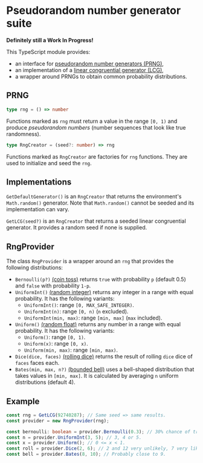 # Pseudorandom number generator suite

**Definitely still a Work In Progress!**

This TypeScript module provides:

* an interface for [pseudorandom number generators (PRNG)](https://en.wikipedia.org/wiki/Pseudorandom_number_generator),
* an implementation of a [linear congruential generator (LCG)](https://en.wikipedia.org/wiki/Linear_congruential_generator),
* a wrapper around PRNGs to obtain common probability distributions.

## PRNG

```typescript
type rng = () => number
```

Functions marked as `rng` must return a value in the range `[0, 1)` and produce *pseudorandom numbers* (number sequences that look like true randomness).

```typescript
type RngCreator = (seed?: number) => rng
```

Functions marked as `RngCreator` are factories for `rng` functions. They are used to initialize and seed the `rng`.

## Implementations

`GetDefaultGenerator()` is an `RngCreator` that returns the environment's `Math.random()` generator.
Note that `Math.random()` cannot be seeded and its implementation can vary.

`GetLCG(seed?)` is an `RngCreator` that returns a seeded linear congruential generator.
It provides a random seed if none is supplied.

## RngProvider

The class `RngProvider` is a wrapper around an `rng` that provides the following distributions:

* `Bernoulli(p?)` [(coin toss)](https://en.wikipedia.org/wiki/Bernoulli_distribution) returns `true` with probability `p` (default 0.5) and `false` with probability `1-p`.
* `UniformInt()` [(random integer)](https://en.wikipedia.org/wiki/Discrete_uniform_distribution) returns any integer in a range with equal probability. It has the following variants:
    * `UniformInt()`: range `[0, MAX_SAFE_INTEGER)`.
    * `UniformInt(n)`: range `[0, n)` (`n` excluded).
    * `UniformInt(min, max)`: range `[min, max]` (`max` included).
* `Uniform()` [(random float)](https://en.wikipedia.org/wiki/Uniform_distribution_(continuous)) returns any number in a range with equal probability. It has the following variants:
    * `Uniform()`: range `[0, 1)`.
    * `Uniform(x)`: range `[0, x)`.
    * `Uniform(min, max)`: range `[min, max)`.
* `Dice(dice, faces)` [(rolling dice)](http://mathworld.wolfram.com/Dice.html) returns the result of rolling `dice` dice of `faces` faces each.
* `Bates(min, max, n?)` [(bounded bell)](https://en.wikipedia.org/wiki/Bates_distribution) uses a bell-shaped distribution that takes values in `[min, max]`. It is calculated by averaging `n` uniform distributions (default 4).

## Example

```typescript
const rng = GetLCG(92740287); // Same seed => same results.
const provider = new RngProvider(rng);

const bernoulli: boolean = provider.Bernoulli(0.3); // 30% chance of true.
const n = provider.UniformInt(3, 5); // 3, 4 or 5.
const x = provider.Uniform(); // 0 <= x < 1.
const roll = provider.Dice(2, 6); // 2 and 12 very unlikely, 7 very likely.
const bell = provider.Bates(8, 10); // Probably close to 9.
```
